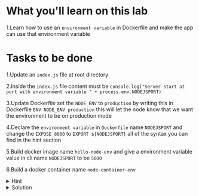 # What you'll learn on this lab

1.Learn how to use an `environment variable` in Dockerfile and make the app can use that environment variable

# Tasks to be done

1.Update an `index.js` file at root directory

2.Inside the `index.js` file content must be `console.log("Server start at port with environment variable " + process.env.NODEJSPORT)`

3.Update Dockerfile set the `NODE_ENV` to `production` by writing this in Dockerfile `ENV NODE_ENV production` this will let the node know that we want the environment to be on production mode

4.Declare the `environment variable` in `Dockerfile` name `NODEJSPORT` and change the `EXPOSE 8080` to `EXPORT ${NODEJSPORT}` all of the syntax you can find in the hint section

5.Build docker image name `hello-node-env` and give a environment variable value in cli name `NODEJSPORT` to be `5000`

6.Build a docker container name `node-container-env`

<details>
<summary>Hint</summary>

All neccessary command in this lab
1. `touch (filename)` - Use to create a file
2. `nano (filename)` - Use to edit a file
3. `docker build -t (image name) --build-arg (environment name)="(environment value)" .` - Use to build a docker image with an environment variable
4. `docker image ls` - Use to list all images that exist on your current machine
5. `docker container ps -a` - Use to list all exist container on your current machine
6. `docker image rm (image name)` - Use to delete a docker image with a specified name
7. `docker container rm (container name)` - Use to delete a docker container with a specified container


All neccessary Dockerfile syntax
1. `FROM (docker image name):(tag)` -  Specifies the starting point image for your Docker image.
2. `WORKDIR (/path/to/workdir)` - Set the folder inside the container where commands will be executed.
3. `COPY (path of file or folder that you want to copy) (destination of the file or folder) ` - Moves files or folders from your computer to the container.
4. `EXPOSE (number of port that the image will be running on)` - Declares the port on which the container will listen for incoming connections.
5. `CMD ["(command line)"]` - Defines the default command to run when the container starts
6. `ENV NODE_ENV production` - Use to tell the node that our environment variable will be on production mode
7. 

```plain

ARG NODEJSPORT
ENV NODEJSPORT $NODEJSPORT

```
ARG (env name) - Use for recieving the value of the environment variable on the cli command

ENV (env name) (env value) - Use to set the environment variable name and value in the container
</details>

<details>
<summary>Solution</summary>


Create all files
```plain

cat > index.js <<EOF
console.log("Server start at port with environment variable " + process.env.NODEJSPORT)
EOF

cat index.js

cat > Dockerfile <<EOF
FROM node:alpine

WORKDIR /app

ENV NODE_ENV production

COPY . .

ARG NODEJSPORT
ENV NODEJSPORT \$NODEJSPORT

EXPOSE \${NODEJSPORT}

CMD [ "node", "index.js" ]
EOF

cat Dockerfile


```{{exec}}

Docker cli command

```plain

docker build -t hello-node-env --build-arg NODEJSPORT="8080" .
docker run --name node-container-env hello-node-env
```{{exec}}

</details>
